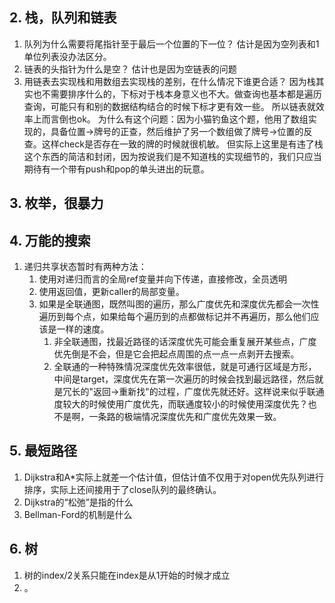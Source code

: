 

## 2. 栈，队列和链表
1. 队列为什么需要将尾指针至于最后一个位置的下一位？
	估计是因为空列表和1单位列表没办法区分。
2. 链表的头指针为什么是空？
	估计也是因为空链表的问题
3. 用链表去实现栈和用数组去实现栈的差别，在什么情况下谁更合适？
	因为栈其实也不需要排序什么的，下标对于栈本身意义也不大。做查询也基本都是遍历查询，可能只有和别的数据结构结合的时候下标才更有效一些。
	所以链表就效率上而言倒也ok。
	为什么有这个问题：因为小猫钓鱼这个题，他用了数组实现的，具备位置->牌号的正查，然后维护了另一个数组做了牌号->位置的反查。这样check是否存在一致的牌的时候就很机敏。
	但实际上这里是有违了栈这个东西的简洁和封闭，因为按说我们是不知道栈的实现细节的，我们只应当期待有一个带有push和pop的单头进出的玩意。
## 3. 枚举，很暴力

## 4. 万能的搜索
1. 递归共享状态暂时有两种方法：
	1. 使用对递归而言的全局ref变量并向下传递，直接修改，全员透明
	2. 使用返回值，更新caller的局部变量。
	3. 如果是全联通图，既然叫图的遍历，那么广度优先和深度优先都会一次性遍历到每个点，如果给每个遍历到的点都做标记并不再遍历，那么他们应该是一样的速度。
		1. 非全联通图，找最近路径的话深度优先可能会重复展开某些点，广度优先倒是不会，但是它会把起点周围的点一点一点剥开去搜索。
		2. 全联通的一种特殊情况深度优先效率很低，就是可通行区域是方形，中间是target，深度优先在第一次遍历的时候会找到最远路径，然后就是冗长的"返回->重新找"的过程，广度优先就还好。这样说来似乎联通度较大的时候使用广度优先，而联通度较小的时候使用深度优先？也不是啊，一条路的极端情况深度优先和广度优先效果一致。

## 5. 最短路径
1. Dijkstra和A*实际上就差一个估计值，但估计值不仅用于对open优先队列进行排序，实际上还间接用于了close队列的最终确认。
2. Dijkstra的“松弛”是指的什么
3. Bellman-Ford的机制是什么

## 6. 树
1. 树的index/2关系只能在index是从1开始的时候才成立
2. 。
